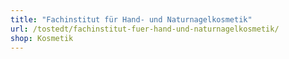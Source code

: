```yaml
---
title: "Fachinstitut für Hand- und Naturnagelkosmetik"
url: /tostedt/fachinstitut-fuer-hand-und-naturnagelkosmetik/
shop: Kosmetik
---
```


